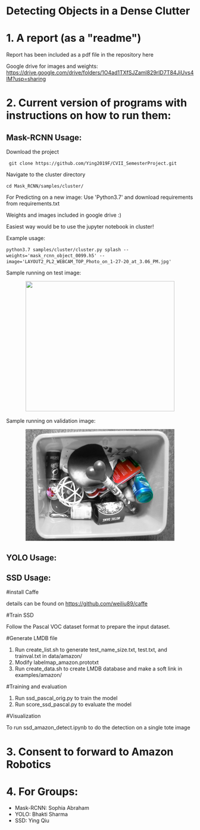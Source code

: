 Detecting Objects in a Dense Clutter 
=========================================
# 1. A report (as a "readme")
Report has been included as a pdf file in the repository here

Google drive for images and weights: https://drive.google.com/drive/folders/1O4ad1TXfSJZaml829rID7T84JjUvs4IM?usp=sharing
# 2. Current version of programs with instructions on how to run them: 
## Mask-RCNN Usage: 
Download the project
  
     git clone https://github.com/Ying2019F/CVII_SemesterProject.git

Navigate to the cluster directory 

    cd Mask_RCNN/samples/cluster/
    
For Predicting on a new image: 
Use 'Python3.7' and download requirements from requirements.txt

Weights and images included in google drive :) 

Easiest way would be to use the jupyter notebook in cluster! 

Example usage:

    python3.7 samples/cluster/cluster.py splash --weights='mask_rcnn_object_0099.h5' --image='LAYOUT2_PL2_WEBCAM_TOP_Photo_on_1-27-20_at_3.06_PM.jpg'

Sample running on test image: 

<p align="center"> <img src="splash_20200508T205239.png" width="400" height="350"/> </p>

Sample running on validation image: 

<p align="center"> <img src="splash_20200508T211952.png" width="400" height="300"/> </p>

## YOLO Usage: 

## SSD Usage: 
#install Caffe

details can be found on https://github.com/weiliu89/caffe

#Train SSD

Follow the Pascal VOC dataset format to prepare the input dataset.

#Generate LMDB file

1. Run create_list.sh to generate test_name_size.txt, test.txt, and trainval.txt in data/amazon/
2. Modify labelmap_amazon.prototxt 
3. Run create_data.sh to create LMDB database and make a soft link in examples/amazon/

#Training and evaluation

1. Run ssd_pascal_orig.py to train the model
2. Run score_ssd_pascal.py to evaluate the model

#Visualization

To run ssd_amazon_detect.ipynb to do the detection on a single tote image





# 3. Consent to forward to Amazon Robotics
# 4. For Groups: 
  * Mask-RCNN: Sophia Abraham 
  * YOLO: Bhakti Sharma 
  * SSD: Ying Qiu 

